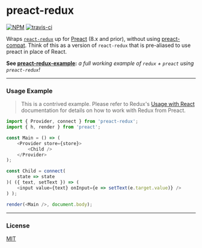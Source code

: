 # preact-redux

[![NPM](http://img.shields.io/npm/v/preact-redux.svg)](https://www.npmjs.com/package/preact-redux)
[![travis-ci](https://travis-ci.org/developit/preact-redux.svg)](https://travis-ci.org/developit/preact-redux)

Wraps [`react-redux`](https://react-redux.js.org/) up for [Preact] (8.x and prior), without using [preact-compat](https://github.com/developit/preact-compat). Think of this as a version of `react-redux` that is pre-aliased to use preact in place of React.

**See [preact-redux-example](https://github.com/developit/preact-redux-example):** _a full working example of `redux` + `preact` using `preact-redux`!_

---


### Usage Example

> This is a contrived example. Please refer to Redux's [Usage with React](http://redux.js.org/docs/basics/UsageWithReact.html) documentation for details on how to work with Redux from Preact.

```js
import { Provider, connect } from 'preact-redux';
import { h, render } from 'preact';

const Main = () => (
	<Provider store={store}>
		<Child />
	</Provider>
);

const Child = connect(
	state => state
)( ({ text, setText }) => (
	<input value={text} onInput={e => setText(e.target.value)} />
) );

render(<Main />, document.body);
```


---


### License

[MIT]


[react-redux]: https://github.com/reactjs/react-redux
[Preact]: https://github.com/developit/preact
[MIT]: http://choosealicense.com/licenses/mit/
